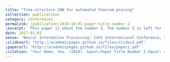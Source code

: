 ```yaml
---
title: "Tree-structure CNN for automated theorem proving"
collection: publications
category: conferences
permalink: /publication/2010-10-01-paper-title-number-2
;excerpt: 'This paper is about the number 2. The number 3 is left for future work.'
date: 2017-01-01
venue: 'Neural Information Processing: 24th International Conference, ICONIP 2017, Guangzhou, China, November 14-18, 2017, Proceedings, Part II 24'
;slidesurl: 'http://academicpages.github.io/files/slides2.pdf'
;paperurl: 'http://academicpages.github.io/files/paper2.pdf'
;citation: 'Your Name, You. (2010). &quot;Paper Title Number 2.&quot; <i>Journal 1</i>. 1(2).'
---
```

